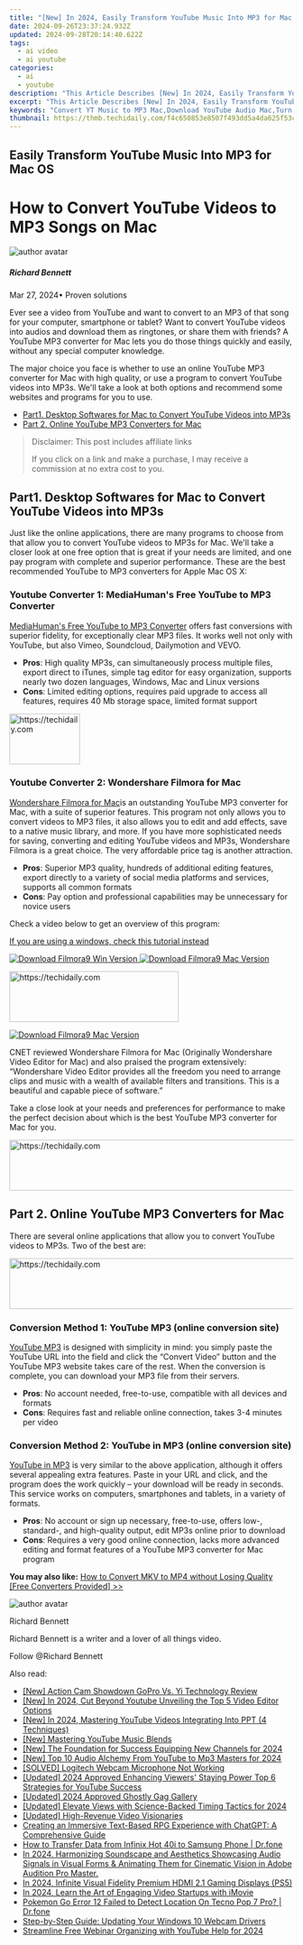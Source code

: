 ```yaml
---
title: "[New] In 2024, Easily Transform YouTube Music Into MP3 for Mac OS"
date: 2024-09-26T23:37:24.932Z
updated: 2024-09-28T20:14:40.622Z
tags:
  - ai video
  - ai youtube
categories:
  - ai
  - youtube
description: "This Article Describes [New] In 2024, Easily Transform YouTube Music Into MP3 for Mac OS"
excerpt: "This Article Describes [New] In 2024, Easily Transform YouTube Music Into MP3 for Mac OS"
keywords: "Convert YT Music to MP3 Mac,Download YouTube Audio Mac,Turn YouTube Music Mac MP3,Mac MP3 From YouTube,Save YouTube Song MP3 Mac,YouTube Music to MP3 MacOS,YouTube Soundtrack to MP3 Mac"
thumbnail: https://thmb.techidaily.com/f4c650853e8507f493dd5a4da625f53ce5ecb8f26fcbb71888c8a6af3708b00c.jpg
---
```


## Easily Transform YouTube Music Into MP3 for Mac OS

# How to Convert YouTube Videos to MP3 Songs on Mac

![author avatar](https://images.wondershare.com/filmora/article-images/richard-bennett.jpg)

##### Richard Bennett

 Mar 27, 2024• Proven solutions

Ever see a video from YouTube and want to convert to an MP3 of that song for your computer, smartphone or tablet? Want to convert YouTube videos into audios and download them as ringtones, or share them with friends? A YouTube MP3 converter for Mac lets you do those things quickly and easily, without any special computer knowledge.

The major choice you face is whether to use an online YouTube MP3 converter for Mac with high quality, or use a program to convert YouTube videos into MP3s. We'll take a look at both options and recommend some websites and programs for you to use.

* [Part1\. Desktop Softwares for Mac to Convert YouTube Videos into MP3s](#Part1)
* [](#part2.)[Part 2\. Online YouTube MP3 Converters for Mac](#Part2)

>  Disclaimer: This post includes affiliate links
>
>  If you click on a link and make a purchase, I may receive a commission at no extra cost to you.
>

## Part1. Desktop Softwares for Mac to Convert YouTube Videos into MP3s

Just like the online applications, there are many programs to choose from that allow you to convert YouTube videos to MP3s for Mac. We'll take a closer look at one free option that is great if your needs are limited, and one pay program with complete and superior performance. These are the best recommended YouTube to MP3 converters for Apple Mac OS X:

### Youtube Converter 1: MediaHuman's Free YouTube to MP3 Converter

[MediaHuman's Free YouTube to MP3 Converter](http://www.mediahuman.com/youtube-to-mp3-converter/) offers fast conversions with superior fidelity, for exceptionally clear MP3 files. It works well not only with YouTube, but also Vimeo, Soundcloud, Dailymotion and VEVO.

* **Pros**: High quality MP3s, can simultaneously process multiple files, export direct to iTunes, simple tag editor for easy organization, supports nearly two dozen languages, Windows, Mac and Linux versions
* **Cons**: Limited editing options, requires paid upgrade to access all features, requires 40 Mb storage space, limited format support

<!-- affiliate ads begin -->
<a href="https://aligracehair.sjv.io/c/5597632/2135395/19272" target="_top" id="2135395">
  <img src="//a.impactradius-go.com/display-ad/19272-2135395" border="0" alt="https://techidaily.com" width="125" height="90"/>
</a>
<img height="0" width="0" src="https://aligracehair.sjv.io/i/5597632/2135395/19272" style="position:absolute;visibility:hidden;" border="0" />
<!-- affiliate ads end -->

### Youtube Converter 2: Wondershare Filmora for Mac

[Wondershare Filmora for Mac](https://tools.techidaily.com/wondershare/filmora/download/)is an outstanding YouTube MP3 converter for Mac, with a suite of superior features. This program not only allows you to convert videos to MP3 files, it also allows you to edit and add effects, save to a native music library, and more. If you have more sophisticated needs for saving, converting and editing YouTube videos and MP3s, Wondershare Filmora is a great choice. The very affordable price tag is another attraction.

* **Pros**: Superior MP3 quality, hundreds of additional editing features, export directly to a variety of social media platforms and services, supports all common formats
* **Cons**: Pay option and professional capabilities may be unnecessary for novice users

Check a video below to get an overview of this program:

[If you are using a windows, check this tutorial instead](https://www.youtube.com/watch?v=fokMGFhzbYE)

[![Download Filmora9 Win Version](https://images.wondershare.com/filmora/guide/download-btn-win.jpg) ](https://tools.techidaily.com/wondershare/filmora/download/) [![Download Filmora9 Mac Version](https://images.wondershare.com/filmora/guide/download-btn-mac.jpg) ](https://tools.techidaily.com/wondershare/filmora/download/)

<!-- affiliate ads begin -->
<a href="https://aligracehair.sjv.io/c/5597632/1885943/19272" target="_top" id="1885943">
  <img src="//a.impactradius-go.com/display-ad/19272-1885943" border="0" alt="https://techidaily.com" width="300" height="90"/>
</a>
<img height="0" width="0" src="https://aligracehair.sjv.io/i/5597632/1885943/19272" style="position:absolute;visibility:hidden;" border="0" />
<!-- affiliate ads end -->

[![Download Filmora9 Mac Version](https://images.wondershare.com/filmora/images2022/download-mac-store.png) ](https://apps.apple.com/app/apple-store/id1516822341?pt=169436&ct=pc-article-top50&mt=8)

CNET reviewed Wondershare Filmora for Mac (Originally Wondershare Video Editor for Mac) and also praised the program extensively: “Wondershare Video Editor provides all the freedom you need to arrange clips and music with a wealth of available filters and transitions. This is a beautiful and capable piece of software.”

Take a close look at your needs and preferences for performance to make the perfect decision about which is the best YouTube MP3 converter for Mac for you.

<!-- affiliate ads begin -->
<a href="https://appsumo.8odi.net/c/5597632/2111994/7443" target="_top" id="2111994">
  <img src="//a.impactradius-go.com/display-ad/7443-2111994" border="0" alt="https://techidaily.com" width="728" height="90"/>
</a>
<img height="0" width="0" src="https://appsumo.8odi.net/i/5597632/2111994/7443" style="position:absolute;visibility:hidden;" border="0" />
<!-- affiliate ads end -->

## Part 2. Online YouTube MP3 Converters for Mac

There are several online applications that allow you to convert YouTube videos to MP3s. Two of the best are:

<!-- affiliate ads begin -->
<a href="https://unicoeye.pxf.io/c/5597632/2134238/18498" target="_top" id="2134238">
  <img src="//a.impactradius-go.com/display-ad/18498-2134238" border="0" alt="https://techidaily.com" width="728" height="90"/>
</a>
<img height="0" width="0" src="https://unicoeye.pxf.io/i/5597632/2134238/18498" style="position:absolute;visibility:hidden;" border="0" />
<!-- affiliate ads end -->

### Conversion Method 1: YouTube MP3 (online conversion site)

[YouTube MP3](https://ytmp3.cc/youtube-to-mp3/) is designed with simplicity in mind: you simply paste the YouTube URL into the field and click the “Convert Video” button and the YouTube MP3 website takes care of the rest. When the conversion is complete, you can download your MP3 file from their servers.

* **Pros**: No account needed, free-to-use, compatible with all devices and formats
* **Cons**: Requires fast and reliable online connection, takes 3-4 minutes per video

### Conversion Method 2: YouTube in MP3 (online conversion site)

[YouTube in MP3](https://yt1s.com/youtube-to-mp3/en3) is very similar to the above application, although it offers several appealing extra features. Paste in your URL and click, and the program does the work quickly – your download will be ready in seconds. This service works on computers, smartphones and tablets, in a variety of formats.

* **Pros**: No account or sign up necessary, free-to-use, offers low-, standard-, and high-quality output, edit MP3s online prior to download
* **Cons**: Requires a very good online connection, lacks more advanced editing and format features of a YouTube MP3 converter for Mac program

**You may also like:** [ How to Convert MKV to MP4 without Losing Quality \[Free Converters Provided\] >>](https://tools.techidaily.com/wondershare/filmora/download/)

![author avatar](https://images.wondershare.com/filmora/article-images/richard-bennett.jpg)

Richard Bennett

Richard Bennett is a writer and a lover of all things video.

Follow @Richard Bennett

<ins class="adsbygoogle"
     style="display:block"
     data-ad-format="autorelaxed"
     data-ad-client="ca-pub-7571918770474297"
     data-ad-slot="1223367746"></ins>

<ins class="adsbygoogle"
     style="display:block"
     data-ad-client="ca-pub-7571918770474297"
     data-ad-slot="8358498916"
     data-ad-format="auto"
     data-full-width-responsive="true"></ins>

<span class="atpl-alsoreadstyle">Also read:</span>
<div><ul>
<li><a href="https://extra-tips.techidaily.com/new-action-cam-showdown-gopro-vs-yi-technology-review/"><u>[New] Action Cam Showdown GoPro Vs. Yi Technology Review</u></a></li>
<li><a href="https://youtube-docs.techidaily.com/n-2024-cut-beyond-youtube-unveiling-the-top-5-video-editor-options/"><u>[New] In 2024, Cut Beyond Youtube Unveiling the Top 5 Video Editor Options</u></a></li>
<li><a href="https://youtube-docs.techidaily.com/n-2024-mastering-youtube-videos-integrating-into-ppt-4-techniques/"><u>[New] In 2024, Mastering YouTube Videos Integrating Into PPT (4 Techniques)</u></a></li>
<li><a href="https://facebook-video-share.techidaily.com/new-mastering-youtube-music-blends/"><u>[New] Mastering YouTube Music Blends</u></a></li>
<li><a href="https://youtube-docs.techidaily.com/he-foundation-for-success-equipping-new-channels-for-2024/"><u>[New] The Foundation for Success Equipping New Channels for 2024</u></a></li>
<li><a href="https://youtube-docs.techidaily.com/op-10-audio-alchemy-from-youtube-to-mp3-masters-for-2024/"><u>[New] Top 10 Audio Alchemy From YouTube to Mp3 Masters for 2024</u></a></li>
<li><a href="https://sound-issues.techidaily.com/solved-logitech-webcam-microphone-not-working/"><u>[SOLVED] Logitech Webcam Microphone Not Working</u></a></li>
<li><a href="https://youtube-docs.techidaily.com/ed-2024-approved-enhancing-viewers-staying-power-top-6-strategies-for-youtube-success/"><u>[Updated] 2024 Approved Enhancing Viewers' Staying Power Top 6 Strategies for YouTube Success</u></a></li>
<li><a href="https://fox-boxes.techidaily.com/updated-2024-approved-ghostly-gag-gallery/"><u>[Updated] 2024 Approved Ghostly Gag Gallery</u></a></li>
<li><a href="https://youtube-docs.techidaily.com/ed-elevate-views-with-science-backed-timing-tactics-for-2024/"><u>[Updated] Elevate Views with Science-Backed Timing Tactics for 2024</u></a></li>
<li><a href="https://youtube-docs.techidaily.com/ed-high-revenue-video-visionaries/"><u>[Updated] High-Revenue Video Visionaries</u></a></li>
<li><a href="https://tech-revival.techidaily.com/creating-an-immersive-text-based-rpg-experience-with-chatgpt-a-comprehensive-guide/"><u>Creating an Immersive Text-Based RPG Experience with ChatGPT: A Comprehensive Guide</u></a></li>
<li><a href="https://android-transfer.techidaily.com/how-to-transfer-data-from-infinix-hot-40i-to-samsung-phone-drfone-by-drfone-transfer-from-android-transfer-from-android/"><u>How to Transfer Data from Infinix Hot 40i to Samsung Phone | Dr.fone</u></a></li>
<li><a href="https://sound-tweaking.techidaily.com/in-2024-harmonizing-soundscape-and-aesthetics-showcasing-audio-signals-in-visual-forms-and-animating-them-for-cinematic-vision-in-adobe-audition-pro-master./"><u>In 2024, Harmonizing Soundscape and Aesthetics Showcasing Audio Signals in Visual Forms & Animating Them for Cinematic Vision in Adobe Audition Pro Master.</u></a></li>
<li><a href="https://remote-screen-capture.techidaily.com/in-2024-infinite-visual-fidelity-premium-hdmi-21-gaming-displays-ps5/"><u>In 2024, Infinite Visual Fidelity Premium HDMI 2.1 Gaming Displays (PS5)</u></a></li>
<li><a href="https://youtube-docs.techidaily.com/24-learn-the-art-of-engaging-video-startups-with-imovie/"><u>In 2024, Learn the Art of Engaging Video Startups with iMovie</u></a></li>
<li><a href="https://android-pokemon-go.techidaily.com/pokemon-go-error-12-failed-to-detect-location-on-tecno-pop-7-pro-drfone-by-drfone-virtual-android/"><u>Pokemon Go Error 12 Failed to Detect Location On Tecno Pop 7 Pro? | Dr.fone</u></a></li>
<li><a href="https://win-dash.techidaily.com/step-by-step-guide-updating-your-windows-10-webcam-drivers/"><u>Step-by-Step Guide: Updating Your Windows 10 Webcam Drivers</u></a></li>
<li><a href="https://youtube-docs.techidaily.com/mline-free-webinar-organizing-with-youtube-help-for-2024/"><u>Streamline Free Webinar Organizing with YouTube Help for 2024</u></a></li>
</ul></div>

